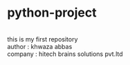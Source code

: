 # python-project
<br>
this is my first repository
<br>
author : khwaza abbas
<br>
company : hitech brains solutions pvt.ltd
